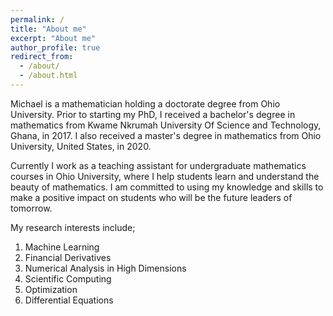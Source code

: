 ```yaml
---
permalink: /
title: "About me"
excerpt: "About me"
author_profile: true
redirect_from: 
  - /about/
  - /about.html
---
```


Michael is a mathematician holding a doctorate degree from Ohio University. 
Prior to starting my PhD, I received a bachelor's degree in mathematics from Kwame Nkrumah University Of Science and Technology, Ghana, in 2017. I also received a master's degree in mathematics from Ohio University, United States, in 2020.

Currently I work as a teaching assistant for undergraduate mathematics courses in Ohio University, where I help students learn and understand the beauty of mathematics. I am committed to using my knowledge and skills to make a positive impact on students who will be the future leaders of tomorrow.

My research interests include;
1. Machine Learning
1. Financial Derivatives
1. Numerical Analysis in High Dimensions 
1. Scientific Computing
1. Optimization
1. Differential Equations
